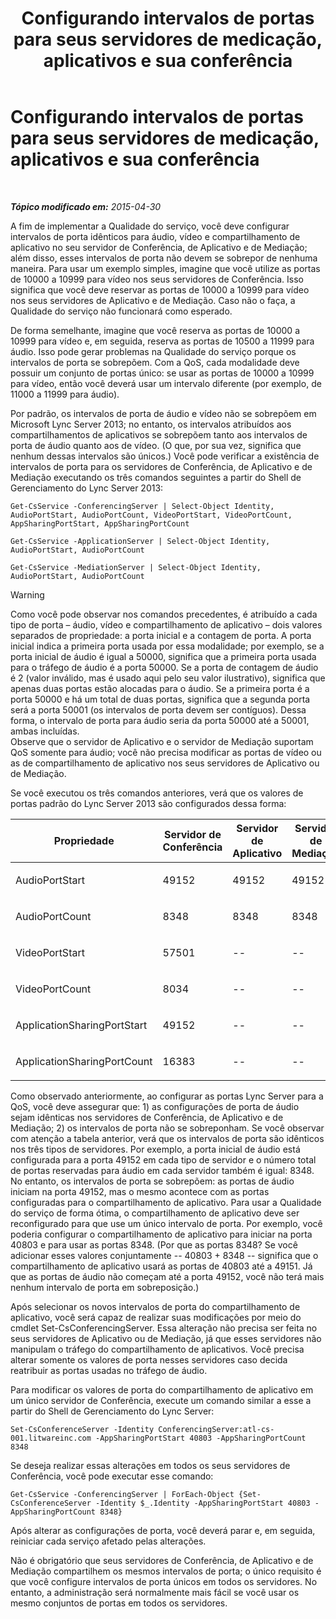 ﻿---
title: Configurando intervalos de portas para seus servidores de medicação, aplicativos e sua conferência
TOCTitle: Configurando intervalos de portas para seus servidores de medicação, aplicativos e sua conferência
ms:assetid: 4d6eaa5d-0127-453f-be6a-e55384772d83
ms:mtpsurl: https://technet.microsoft.com/pt-br/library/JJ204872(v=OCS.15)
ms:contentKeyID: 49306662
ms.date: 05/19/2016
mtps_version: v=OCS.15
ms.translationtype: HT
---

# Configurando intervalos de portas para seus servidores de medicação, aplicativos e sua conferência

 

_**Tópico modificado em:** 2015-04-30_

A fim de implementar a Qualidade do serviço, você deve configurar intervalos de porta idênticos para áudio, vídeo e compartilhamento de aplicativo no seu servidor de Conferência, de Aplicativo e de Mediação; além disso, esses intervalos de porta não devem se sobrepor de nenhuma maneira. Para usar um exemplo simples, imagine que você utilize as portas de 10000 a 10999 para vídeo nos seus servidores de Conferência. Isso significa que você deve reservar as portas de 10000 a 10999 para vídeo nos seus servidores de Aplicativo e de Mediação. Caso não o faça, a Qualidade do serviço não funcionará como esperado.

De forma semelhante, imagine que você reserva as portas de 10000 a 10999 para vídeo e, em seguida, reserva as portas de 10500 a 11999 para áudio. Isso pode gerar problemas na Qualidade do serviço porque os intervalos de porta se sobrepõem. Com a QoS, cada modalidade deve possuir um conjunto de portas único: se usar as portas de 10000 a 10999 para vídeo, então você deverá usar um intervalo diferente (por exemplo, de 11000 a 11999 para áudio).

Por padrão, os intervalos de porta de áudio e vídeo não se sobrepõem em Microsoft Lync Server 2013; no entanto, os intervalos atribuídos aos compartilhamentos de aplicativos se sobrepõem tanto aos intervalos de porta de áudio quanto aos de vídeo. (O que, por sua vez, significa que nenhum dessas intervalos são únicos.) Você pode verificar a existência de intervalos de porta para os servidores de Conferência, de Aplicativo e de Mediação executando os três comandos seguintes a partir do Shell de Gerenciamento do Lync Server 2013:

    Get-CsService -ConferencingServer | Select-Object Identity, AudioPortStart, AudioPortCount, VideoPortStart, VideoPortCount, AppSharingPortStart, AppSharingPortCount
    
    Get-CsService -ApplicationServer | Select-Object Identity, AudioPortStart, AudioPortCount
    
    Get-CsService -MediationServer | Select-Object Identity, AudioPortStart, AudioPortCount


> [!WARNING]
> Como você pode observar nos comandos precedentes, é atribuído a cada tipo de porta – áudio, vídeo e compartilhamento de aplicativo – dois valores separados de propriedade: a porta inicial e a contagem de porta. A porta inicial indica a primeira porta usada por essa modalidade; por exemplo, se a porta inicial de áudio é igual a 50000, significa que a primeira porta usada para o tráfego de áudio é a porta 50000. Se a porta de contagem de áudio é 2 (valor inválido, mas é usado aqui pelo seu valor ilustrativo), significa que apenas duas portas estão alocadas para o áudio. Se a primeira porta é a porta 50000 e há um total de duas portas, significa que a segunda porta será a porta 50001 (os intervalos de porta devem ser contíguos). Dessa forma, o intervalo de porta para áudio seria da porta 50000 até a 50001, ambas incluídas.<BR>Observe que o servidor de Aplicativo e o servidor de Mediação suportam QoS somente para áudio; você não precisa modificar as portas de vídeo ou as de compartilhamento de aplicativo nos seus servidores de Aplicativo ou de Mediação.



Se você executou os três comandos anteriores, verá que os valores de portas padrão do Lync Server 2013 são configurados dessa forma:


<table>
<colgroup>
<col style="width: 25%" />
<col style="width: 25%" />
<col style="width: 25%" />
<col style="width: 25%" />
</colgroup>
<thead>
<tr class="header">
<th>Propriedade</th>
<th>Servidor de Conferência</th>
<th>Servidor de Aplicativo</th>
<th>Servidor de Mediação</th>
</tr>
</thead>
<tbody>
<tr class="odd">
<td><p>AudioPortStart</p></td>
<td><p>49152</p></td>
<td><p>49152</p></td>
<td><p>49152</p></td>
</tr>
<tr class="even">
<td><p>AudioPortCount</p></td>
<td><p>8348</p></td>
<td><p>8348</p></td>
<td><p>8348</p></td>
</tr>
<tr class="odd">
<td><p>VideoPortStart</p></td>
<td><p>57501</p></td>
<td><p>--</p></td>
<td><p>--</p></td>
</tr>
<tr class="even">
<td><p>VideoPortCount</p></td>
<td><p>8034</p></td>
<td><p>--</p></td>
<td><p>--</p></td>
</tr>
<tr class="odd">
<td><p>ApplicationSharingPortStart</p></td>
<td><p>49152</p></td>
<td><p>--</p></td>
<td><p>--</p></td>
</tr>
<tr class="even">
<td><p>ApplicationSharingPortCount</p></td>
<td><p>16383</p></td>
<td><p>--</p></td>
<td><p>--</p></td>
</tr>
</tbody>
</table>


Como observado anteriormente, ao configurar as portas Lync Server para a QoS, você deve assegurar que: 1) as configurações de porta de áudio sejam idênticas nos servidores de Conferência, de Aplicativo e de Mediação; 2) os intervalos de porta não se sobreponham. Se você observar com atenção a tabela anterior, verá que os intervalos de porta são idênticos nos três tipos de servidores. Por exemplo, a porta inicial de áudio está configurada para a porta 49152 em cada tipo de servidor e o número total de portas reservadas para áudio em cada servidor também é igual: 8348. No entanto, os intervalos de porta se sobrepõem: as portas de áudio iniciam na porta 49152, mas o mesmo acontece com as portas configuradas para o compartilhamento de aplicativo. Para usar a Qualidade do serviço de forma ótima, o compartilhamento de aplicativo deve ser reconfigurado para que use um único intervalo de porta. Por exemplo, você poderia configurar o compartilhamento de aplicativo para iniciar na porta 40803 e para usar as portas 8348. (Por que as portas 8348? Se você adicionar esses valores conjuntamente -- 40803 + 8348 -- significa que o compartilhamento de aplicativo usará as portas de 40803 até a 49151. Já que as portas de áudio não começam até a porta 49152, você não terá mais nenhum intervalo de porta em sobreposição.)

Após selecionar os novos intervalos de porta do compartilhamento de aplicativo, você será capaz de realizar suas modificações por meio do cmdlet Set-CsConferencingServer. Essa alteração não precisa ser feita no seus servidores de Aplicativo ou de Mediação, já que esses servidores não manipulam o tráfego do compartilhamento de aplicativos. Você precisa alterar somente os valores de porta nesses servidores caso decida reatribuir as portas usadas no tráfego de áudio.

Para modificar os valores de porta do compartilhamento de aplicativo em um único servidor de Conferência, execute um comando similar a esse a partir do Shell de Gerenciamento do Lync Server:

    Set-CsConferenceServer -Identity ConferencingServer:atl-cs-001.litwareinc.com -AppSharingPortStart 40803 -AppSharingPortCount 8348

Se deseja realizar essas alterações em todos os seus servidores de Conferência, você pode executar esse comando:

    Get-CsService -ConferencingServer | ForEach-Object {Set-CsConferenceServer -Identity $_.Identity -AppSharingPortStart 40803 -AppSharingPortCount 8348}

Após alterar as configurações de porta, você deverá parar e, em seguida, reiniciar cada serviço afetado pelas alterações.

Não é obrigatório que seus servidores de Conferência, de Aplicativo e de Mediação compartilhem os mesmos intervalos de porta; o único requisito é que você configure intervalos de porta únicos em todos os servidores. No entanto, a administração será normalmente mais fácil se você usar os mesmo conjuntos de portas em todos os servidores.

